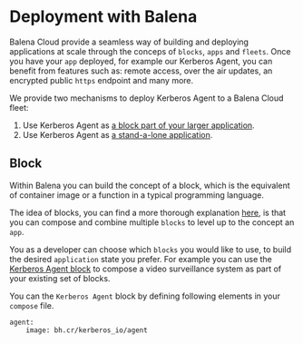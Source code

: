 # Deployment with Balena

Balena Cloud provide a seamless way of building and deploying applications at scale through the conceps of `blocks`, `apps` and `fleets`. Once you have your `app` deployed, for example our Kerberos Agent, you can benefit from features such as: remote access, over the air updates, an encrypted public `https` endpoint and many more.

We provide two mechanisms to deploy Kerberos Agent to a Balena Cloud fleet:

1. Use Kerberos Agent as [a block part of your larger application](https://github.com/kerberos-io/balena-agent-block).
2. Use Kerberos Agent as [a stand-a-lone application](https://github.com/kerberos-io/balena-agent).

## Block

Within Balena you can build the concept of a block, which is the equivalent of container image or a function in a typical programming language.

The idea of blocks, you can find a more thorough explanation [here](https://docs.balena.io/learn/develop/blocks/), is that you can compose and combine multiple `blocks` to level up to the concept an `app`.

You as a developer can choose which `blocks` you would like to use, to build the desired `application` state you prefer. For example you can use the [Kerberos Agent block](https://hub.balena.io/blocks/2064662/agent) to compose a video surveillance system as part of your existing set of blocks.

You can the `Kerberos Agent` block by defining following elements in your `compose` file.

    agent:
        image: bh.cr/kerberos_io/agent

